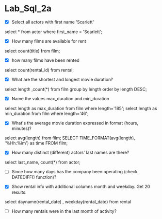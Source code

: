 # Lab_Sql_2a

- [x] Select all actors with first name 'Scarlett'

select * from actor where first_name = 'Scarlett';
- [x] How many films are available for rent

select count(title) from film;
- [x] how many films have been rented

select count(rental_id) from rental;
- [x] What are the shortest and longest movie duration? 

select length ,count(*) from film group by length order by length DESC;
- [x] Name the values max_duration and min_duration

select length as max_duration from film where length='185';
select length as min_duration from film where length='46';

- [x] What's the average movie duration expressed in format (hours, minutes)?

select avg(length) from film;
  SELECT TIME_FORMAT(avg(length), '%Hh:%im') as time FROM film;

- [x] How many distinct (different) actors' last names are there?

select last_name, count(*) from actor;

- [ ] Since how many days has the company been operating (check DATEDIFF() function)?

- [x] Show rental info with additional columns month and weekday. Get 20 results.

select dayname(rental_date) , weekday(rental_date) from rental

- [ ] How many rentals were in the last month of activity?
